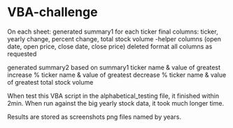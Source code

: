 # VBA-challenge

On each sheet:
  generated summary1 for each ticker
    final columns: ticker, yearly change, percent change, total stock volume
      -helper columns (open date, open price, close date, close price) deleted 
    format all columns as requested
    
  generated summary2 based on summary1
    ticker name & value of greatest increase %
    ticker name & value of greatest decrease %
    ticker name & value of greatest total stock volume

When test this VBA script in the alphabetical_testing file, it finished within 2min.
When run against the big yearly stock data, it took much longer time.

Results are stored as screenshots png files named by years.
  
